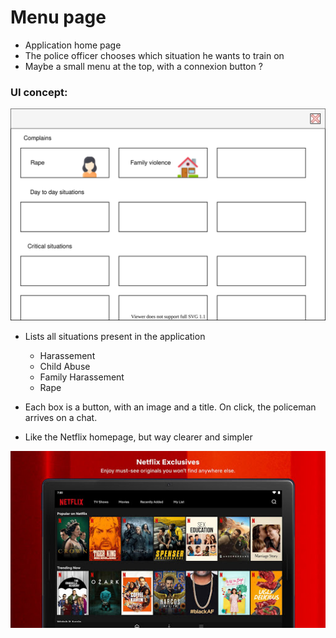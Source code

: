 
# Menu page

- Application home page
- The police officer chooses which situation he wants to train on
- Maybe a small menu at the top, with a connexion button ?

### UI concept:

<p align="center">
  <img src="./images/menu_page.svg">
</p>


- Lists all situations present in the application

  - Harassement
  - Child Abuse
  - Family Harassement
  - Rape
  
- Each box is a button, with an image and a title. On click, the policeman arrives on a chat.
- Like the Netflix homepage, but way clearer and simpler

<p align="center">
  <img src="./images/netflix_homepage.jpg">
</p>
